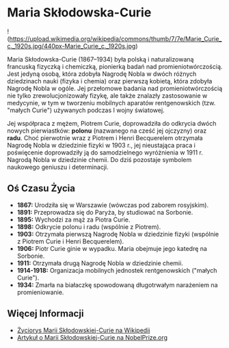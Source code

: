 # Maria Skłodowska-Curie

!(https://upload.wikimedia.org/wikipedia/commons/thumb/7/7e/Marie_Curie_c._1920s.jpg/440px-Marie_Curie_c._1920s.jpg)

Maria Skłodowska-Curie (1867–1934) była polską i naturalizowaną francuską fizyczką i chemiczką, pionierką badań nad promieniotwórczością. Jest jedyną osobą, która zdobyła Nagrodę Nobla w dwóch różnych dziedzinach nauki (fizyka i chemia) oraz pierwszą kobietą, która zdobyła Nagrodę Nobla w ogóle. Jej przełomowe badania nad promieniotwórczością nie tylko zrewolucjonizowały fizykę, ale także znalazły zastosowanie w medycynie, w tym w tworzeniu mobilnych aparatów rentgenowskich (tzw. "małych Curie") używanych podczas I wojny światowej.

Jej współpraca z mężem, Piotrem Curie, doprowadziła do odkrycia dwóch nowych pierwiastków: **polonu** (nazwanego na cześć jej ojczyzny) oraz **radu**. Choć pierwotnie wraz z Piotrem i Henri Becquerelem otrzymała Nagrodę Nobla w dziedzinie fizyki w 1903 r., jej nieustająca praca i poświęcenie doprowadziły ją do samodzielnego wyróżnienia w 1911 r. Nagrodą Nobla w dziedzinie chemii. Do dziś pozostaje symbolem naukowego geniuszu i determinacji.

## Oś Czasu Życia

* **1867:** Urodziła się w Warszawie (wówczas pod zaborem rosyjskim).
* **1891:** Przeprowadza się do Paryża, by studiować na Sorbonie.
* **1895:** Wychodzi za mąż za Piotra Curie.
* **1898:** Odkrycie polonu i radu (wspólnie z Piotrem).
* **1903:** Otrzymała pierwszą Nagrodę Nobla w dziedzinie fizyki (wspólnie z Piotrem Curie i Henri Becquerelem).
* **1906:** Piotr Curie ginie w wypadku. Maria obejmuje jego katedrę na Sorbonie.
* **1911:** Otrzymała drugą Nagrodę Nobla w dziedzinie chemii.
* **1914-1918:** Organizacja mobilnych jednostek rentgenowskich ("małych Curie").
* **1934:** Zmarła na białaczkę spowodowaną długotrwałym narażeniem na promieniowanie.

## Więcej Informacji

* [Życiorys Marii Skłodowskiej-Curie na Wikipedii](https://pl.wikipedia.org/wiki/Maria_Sk%C5%82odowska-Curie)
* [Artykuł o Marii Skłodowskiej-Curie na NobelPrize.org](https://www.nobelprize.org/prizes/physics/1903/marie-curie/biographical/)